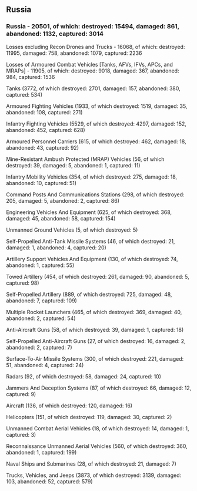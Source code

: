 
 
 ## Russia
 
 ### Russia - 20501, of which: destroyed: 15494, damaged: 861, abandoned: 1132, captured: 3014

 Losses excluding Recon Drones and Trucks - 16068, of which: destroyed: 11995, damaged: 758, abandoned: 1079, captured: 2236

 Losses of Armoured Combat Vehicles [Tanks, AFVs, IFVs, APCs, and MRAPs] - 11905, of which: destroyed: 9018, damaged: 367, abandoned: 984, captured: 1536

 

 

 Tanks (3772, of which destroyed: 2701, damaged: 157, abandoned: 380, captured: 534)

 Armoured Fighting Vehicles (1933, of which destroyed: 1519, damaged: 35, abandoned: 108, captured: 271)

 Infantry Fighting Vehicles (5529, of which destroyed: 4297, damaged: 152, abandoned: 452, captured: 628)

 Armoured Personnel Carriers (615, of which destroyed: 462, damaged: 18, abandoned: 43, captured: 92)

 Mine-Resistant Ambush Protected (MRAP) Vehicles (56, of which destroyed: 39, damaged: 5, abandoned: 1, captured: 11)

 Infantry Mobility Vehicles (354, of which destroyed: 275, damaged: 18, abandoned: 10, captured: 51)

 Command Posts And Communications Stations (298, of which destroyed: 205, damaged: 5, abandoned: 2, captured: 86)

 Engineering Vehicles And Equipment (625, of which destroyed: 368, damaged: 45, abandoned: 58, captured: 154)

 Unmanned Ground Vehicles (5, of which destroyed: 5)

 Self-Propelled Anti-Tank Missile Systems (46, of which destroyed: 21, damaged: 1, abandoned: 4, captured: 20)

 Artillery Support Vehicles And Equipment (130, of which destroyed: 74, abandoned: 1, captured: 55)

 Towed Artillery (454, of which destroyed: 261, damaged: 90, abandoned: 5, captured: 98)

 Self-Propelled Artillery (889, of which destroyed: 725, damaged: 48, abandoned: 7, captured: 109)

 Multiple Rocket Launchers (465, of which destroyed: 369, damaged: 40, abandoned: 2, captured: 54)

 Anti-Aircraft Guns (58, of which destroyed: 39, damaged: 1, captured: 18)

 Self-Propelled Anti-Aircraft Guns (27, of which destroyed: 16, damaged: 2, abandoned: 2, captured: 7)

 Surface-To-Air Missile Systems (300, of which destroyed: 221, damaged: 51, abandoned: 4, captured: 24)

 Radars (92, of which destroyed: 58, damaged: 24, captured: 10)

 Jammers And Deception Systems (87, of which destroyed: 66, damaged: 12, captured: 9)

 Aircraft (136, of which destroyed: 120, damaged: 16)

 Helicopters (151, of which destroyed: 119, damaged: 30, captured: 2)

 Unmanned Combat Aerial Vehicles (18, of which destroyed: 14, damaged: 1, captured: 3)

 Reconnaissance Unmanned Aerial Vehicles (560, of which destroyed: 360, abandoned: 1, captured: 199)

 Naval Ships and Submarines (28, of which destroyed: 21, damaged: 7)

 Trucks, Vehicles, and Jeeps (3873, of which destroyed: 3139, damaged: 103, abandoned: 52, captured: 579)


